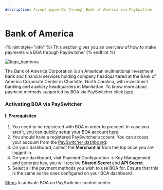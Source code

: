 ```yaml
---
description: Accept payments through Bank of America via PaySwitcher
---
```


# Bank of America

{% hint style="info" %}
This section gives you an overview of how to make payments via BOA through PaySwitcher
{% endhint %}

![logo\_bambora](../../../.gitbook/assets/Bank\_of\_America-Logo.wine.png)

The Bank of America Corporation is an American multinational investment bank and financial services holding company headquartered at the Bank of America Corporate Center in Charlotte, North Carolina, with investment banking and auxiliary headquarters in Manhattan. To know  more about payment methods supported by BOA via PaySwitcher click [here](https://payswitcher.com/pm-list).

### Activating BOA via PaySwitcher

#### I. Prerequisites

1. You need to be registered with BOA in order to proceed. In case you aren't, you can quickly setup your BOA account [here](https://developer.cybersource.com/hello-world/sandbox.html).
2. You should have a registered PaySwitcher account. You can access your account from the [PaySwitcher dashboard](https://app.payswitcher.com/register).
3. On your dashboard, collect the **Merchant Id** from the top once you are logged in.
4. On your dashboard, visit Payment Configuration -> Key Management and generate key, you will receive **Shared Secret** and **API Secret**.
5. Select all the payment methods you wish to use BOA for. Ensure that this is the same as the ones configured on your BOA dashboard

[Steps](https://docs.payswitcher.com/payswitcher-cloud/connectors/activate-connector-on-payswitcher) to activate BOA on PaySwitcher control center.
